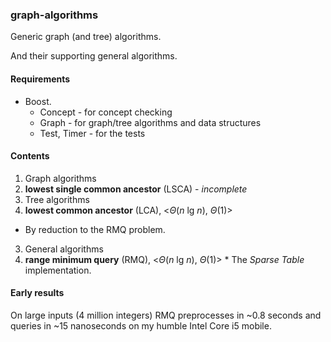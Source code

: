 ### graph-algorithms

Generic graph (and tree) algorithms.

And their supporting general algorithms.

#### Requirements
* Boost.
  * Concept     - for concept checking
  * Graph       - for graph/tree algorithms and data structures
  * Test, Timer - for the tests

#### Contents
1. Graph algorithms
  1. **lowest single common ancestor** (LSCA) - *incomplete*
2. Tree algorithms
 1. **lowest common ancestor** (LCA), <*Θ*(*n* lg *n*), *Θ*(1)>
   * By reduction to the RMQ problem.
3. General algorithms
  1. **range minimum query** (RMQ), <*Θ*(*n* lg *n*), *Θ*(1)>
    * The *Sparse Table* implementation.

#### Early results
On large inputs (4 million integers) RMQ preprocesses in ~0.8 seconds and queries in ~15 nanoseconds on my humble Intel Core i5 mobile.
